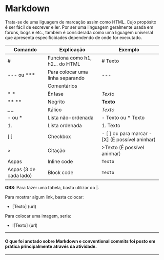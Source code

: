 # Markdown

Trata-se de uma liguagem de marcação assim como HTML. Cujo propósito é ser fácil de escrever e ler. Por ser uma linguagem geralmente usada em fóruns, bogs e etc., também é considerada como uma liguagem universal que apresenta especificidades dependendo de onde for executado.


|Comando|Explicação|Exemplo|
|-|-|-|
|#|Funciona como h1, h2... do HTML|# Texto|
|--- ou ***|Para colocar uma linha separando|---|
|<!---   --->|Comentários|<!--- Texto --->|
|* *|Ênfase|*Texto*|
|** **|Negrito|**Texto**|
|_ _|Itálico|_Texto_|
|- ou * |Lista não-ordenada|- Texto ou * Texto|
|1. |Lista ordenada|1. Texto|
|[ ]|Checkbox|- [ ] ou para marcar - [X] (É possível aninhar)|
|>|Citação|>Texto (É possível aninhar)|
|Aspas|Inline code|`Texto`|
|Aspas (3 de cada lado)|Block code|```Texto```|


**OBS**: Para  fazer uma tabela, basta utilizar do |.

Para mostrar algum link, basta colocar:
  - [Texto] (url) 

Para colocar uma imagem, seria:
  - ![Texto] (url) 

---
#### O que foi anotado sobre Markdown e conventional commits foi posto em prática principalmente através da atividade. 
---
